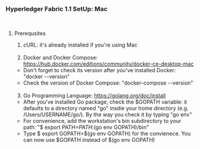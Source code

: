 ### Hyperledger Fabric 1.1 SetUp: Mac

<br />

1. Prerequsites

   1. cURL: it's already installed if you're using Mac
   <br />
   
   2. Docker and Docker Compose: https://hub.docker.com/editions/community/docker-ce-desktop-mac
   - Don't forget to check its version after you've installed Docker: "docker --version"
   - Check the version of Docker Compose: "docker-compose --version"
   <br />
   
   3. Go Programming Language: https://golang.org/doc/install
   - After you've installed Go package, check the $GOPATH variable: it defaults to a directory named "go" insdie your home directory (e.g. /Users/USERNAME/go/). By the way you check it by typing "go env"
   - For convenience, add the workstation's bin subdirectory to your path: "$ export PATH=$PATH:$(go env GOPATH)/bin"
   - Type $ export GOPATH=$(go env GOPATH) for the convienece. You can now use $GOPATH instead of $(go env GOPATH)
   
